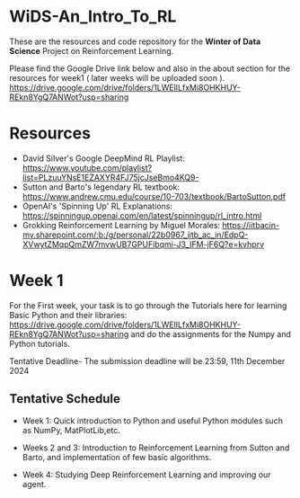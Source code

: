 # WiDS-An_Intro_To_RL

These are the resources and code repository for the **Winter of Data Science** Project on Reinforcement Learning.

Please find the Google Drive link below and also in the about section for the resources for week1 ( later weeks will be uploaded soon ).
https://drive.google.com/drive/folders/1LWElILfxMi8OHKHUY-REkn8YgQ7ANWot?usp=sharing

# Resources
  - David Silver's Google DeepMind RL Playlist: https://www.youtube.com/playlist?list=PLzuuYNsE1EZAXYR4FJ75jcJseBmo4KQ9-
  - Sutton and Barto's legendary RL textbook: https://www.andrew.cmu.edu/course/10-703/textbook/BartoSutton.pdf
  - OpenAI's 'Spinning Up' RL Explanations: https://spinningup.openai.com/en/latest/spinningup/rl_intro.html
  - Grokking Reinforcement Learning by Miguel Morales: https://iitbacin-my.sharepoint.com/:b:/g/personal/22b0967_iitb_ac_in/EdpQ-XVwytZMqpQmZW7mvwUB7GPUFibqmi-J3_IFM-jF6Q?e=kvhprv

# Week 1
For the First week, your task is to go through the Tutorials here for learning Basic Python and their libraries: https://drive.google.com/drive/folders/1LWElILfxMi8OHKHUY-REkn8YgQ7ANWot?usp=sharing
and do the assignments for the Numpy and Python tutorials.

Tentative Deadline- The submission deadline will be 23:59, 11th December 2024

## Tentative Schedule

- Week 1:
Quick introduction to Python and useful Python modules such as NumPy, MatPlotLib,etc.

- Weeks 2 and 3:
Introduction to Reinforcement Learning from Sutton and Barto, and implementation of few basic algorithms.

- Week 4:
Studying Deep Reinforcement Learning and improving our agent.

